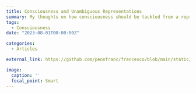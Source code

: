 ```yaml
---
title: Consciousness and Unambiguous Representations
summary: My thoughts on how consciousness should be tackled from a representationalist perspective based on ideas from phenomenal structuralism. Includes an ML-based experiment of how I think one could go about decoding conscious content from neural systems using self attention.
tags:
  - Consciousness
date: "2023-08-01T00:00:00Z"

categories:
  - Articles

external_link: https://github.com/pennfranc/francesco/blob/main/static/uploads/consciousness-and-unambigous-representations.pdf 

image:
  caption: ''
  focal_point: Smart
---
```

